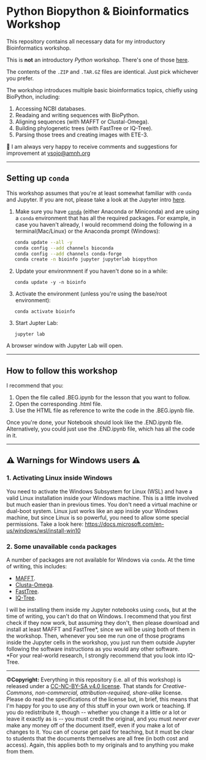 # Python Biopython & Bioinformatics Workshop
This repository contains all necessary data for my introductory Bioinformatics workshop.

This is **not** an introductory _Python_ workshop. There's one of those [here](https://github.com/vsojo/Python_Workshop).

The contents of the `.ZIP` and `.TAR.GZ` files are identical. Just pick whichever you prefer.

The workshop introduces multiple basic bioinformatics topics, chiefly using BioPython, including:
1. Accessing NCBI databases.
1. Readaing and writing sequences with BioPython.
1. Aligning sequences (with MAFFT or Clustal-Omega).
1. Building phylogenetic trees (with FastTree or IQ-Tree).
1. Parsing those trees and creating images with ETE-3.

:pencil: I am always very happy to receive comments and suggestions for improvement at vsojo@amnh.org

---
## Setting up `conda`
This workshop assumes that you're at least somewhat familiar with `conda` and Jupyter. If you are not, please take a look at the Jupyter intro [here](https://github.com/vsojo/Python_Workshop).
1. Make sure you have [`conda`](https://www.anaconda.com/products/individual) (either Anaconda or Miniconda) and are using a `conda` environment that has all the required packages. For example, in case you haven't already, I would recommend doing the following in a terminal(Mac/Linux) or the Anaconda prompt (Windows):
```bash
   conda update --all -y
   conda config --add channels bioconda
   conda config --add channels conda-forge
   conda create -n bioinfo jupyter jupyterlab biopython
```
2. Update your environmnent if you haven't done so in a while:
```
   conda update -y -n bioinfo
```
3. Activate the environment (unless you're using the base/root environment):
```
   conda activate bioinfo
```

3. Start Jupter Lab:
```
   jupyter lab
```
A browser window with Jupyter Lab will open.

---
## How to follow this workshop
I recommend that you:
1. Open the file called .BEG.ipynb for the lesson that you want to follow.
2. Open the corresponding .html file.
3. Use the HTML file as reference to write the code in the .BEG.ipynb file.

Once you're done, your Notebook should look like the .END.ipynb file.
Alternatively, you could just use the .END.ipynb file, which has all the code in it. 

---
## :warning: Warnings for Windows users :warning:
### 1. Activating Linux inside Windows
You need to activate the Windows Subsystem for Linux (WSL) and have a valid Linux installation inside your Windows machine.
This is a little involved but much easier than in previous times. You don't need a virtual machine or dual-boot system. Linux just works like an app inside your Windows machine, but since Linux is so powerful, you need to allow some special permissions.
Take a look here:
https://docs.microsoft.com/en-us/windows/wsl/install-win10

### 2. Some unavailable `conda` packages
A number of packages are not available for Windows via `conda`. At the time of writing, this includes:
+ [MAFFT](https://mafft.cbrc.jp/alignment/software/).
+ [Clusta-Omega](http://www.clustal.org/omega/).
+ [FastTree](http://meta.microbesonline.org/fasttree/).
+ [IQ-Tree](http://www.iqtree.org/).

I will be installing them inside my Jupyter notebooks using `conda`, but at the time of writing, you can't do that on Windows. I recommend that you first check if they now work, but assuming they don't, then please download and install at least MAFFT and FastTree\*, since we will be using both of them in the workshop. Then, whenever you see me run one of those programs inside the Jupyter cells in the workshop, you just run them outside Jupyter following the software instructions as you would any other software.<br/>
\*For your real-world research, I strongly recommend that you look into IQ-Tree.

-----------
:copyright:**Copyright:** Everything in this repository (i.e. all of this workshop) is released under a [CC-NC-BY-SA v4.0 license](https://creativecommons.org/licenses/by-nc-sa/4.0/). That stands for _Creative-Commons, non-commercial, attribution-required, share-alike_ license. Please do read the specifications of the license but, in brief, this means that I'm happy for you to use any of this stuff in your own work or teaching. If you do redistribute it, though -- whether you change it a little or a lot or leave it exactly as is -- you must credit the original, and you must _never ever_ make any money off of the document itself, even if you make a lot of changes to it. You can of course get paid for teaching, but it must be clear to students that the documents themselves are all free (in both cost and access). Again, this applies both to my originals and to anything you make from them.
